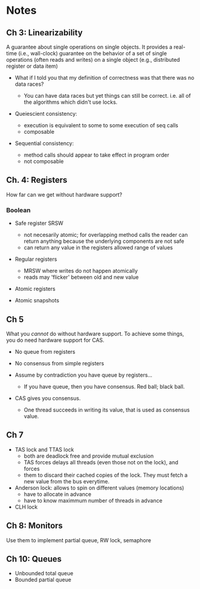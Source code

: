 # Notes

## Ch 3: Linearizability

A guarantee about single operations on single objects. It provides a real-time
(i.e., wall-clock) guarantee on the behavior of a set of single operations
(often reads and writes) on a single object (e.g., distributed register or data
item)

- What if I told you that my definition of correctness was that there was no
  data races?
  - You can have data races but yet things can still be correct. i.e. all of
    the algorithms which didn't use locks.

- Queiescient consistency:
  - execution is equivalent to some to some execution of seq calls
  - composable

- Sequential consistency:

  - method calls should appear to take effect in program order
  - not composable

## Ch. 4: Registers

How far can we get without hardware support?

### Boolean

- Safe register SRSW
  - not necesarily atomic; for overlapping method calls the reader can return
    anything because the underlying components are not safe
  - can return any value in the registers allowed range of values

- Regular registers
  - MRSW where writes do not happen atomically
  - reads may 'flicker' between old and new value

- Atomic registers

- Atomic snapshots

## Ch 5

What you _cannot_ do without hardware support. To achieve some things, you do
need hardware support for CAS.

- No queue from registers
- No consensus from simple registers

- Assume by contradiction you have queue by registers...
  - If you have queue, then you have consensus. Red ball; black ball.

- CAS gives you consensus.
  - One thread succeeds in writing its value, that is used as consensus value.

## Ch 7

- TAS lock and TTAS lock
    - both are deadlock free and provide mutual exclusion
    - TAS forces delays all threads (even those not on the lock), and forces
    - them to discard their cached copies of the lock. They must fetch a new
      value from the bus everytime.
- Anderson lock: allows to spin on different values (memory locations)
    - have to allocate in advance
    - have to know maximmum number of threads in advance
- CLH lock

## Ch 8: Monitors

Use them to implement partial queue, RW lock, semaphore

## Ch 10: Queues

- Unbounded total queue
- Bounded partial queue
